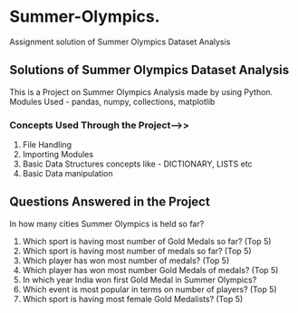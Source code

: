 # Summer-Olympics.
Assignment solution of Summer Olympics Dataset Analysis
## Solutions of Summer Olympics Dataset Analysis

This is a Project on Summer Olympics Analysis made by using Python.
Modules Used - pandas, numpy, collections, matplotlib
### Concepts Used Through the Project-->>
1.  File Handling 
2.  Importing Modules 
3.  Basic Data Structures concepts like - DICTIONARY, LISTS etc 
4.  Basic Data manipulation
 ## Questions Answered in the Project
In how many cities Summer Olympics is held so far?
1.  Which sport is having most number of Gold Medals so far? (Top 5)
2.  Which sport is having most number of medals so far? (Top 5)
3.  Which player has won most number of medals? (Top 5)
4.  Which player has won most number Gold Medals of medals? (Top 5)
5.  In which year India won first Gold Medal in Summer Olympics?
6.  Which event is most popular in terms on number of players? (Top 5)
7.  Which sport is having most female Gold Medalists? (Top 5)

